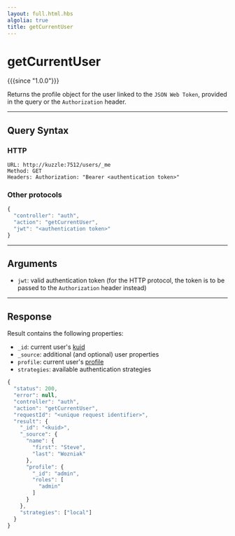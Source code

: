```yaml
---
layout: full.html.hbs
algolia: true
title: getCurrentUser
---
```


# getCurrentUser

{{{since "1.0.0"}}}

Returns the profile object for the user linked to the `JSON Web Token`, provided in the query or the `Authorization` header.

---

## Query Syntax

### HTTP

```http
URL: http://kuzzle:7512/users/_me
Method: GET  
Headers: Authorization: "Bearer <authentication token>"
```

### Other protocols

```js
{
  "controller": "auth",
  "action": "getCurrentUser",
  "jwt": "<authentication token>"
}
```

---

## Arguments

* `jwt`: valid authentication token (for the HTTP protocol, the token is to be passed to the `Authorization` header instead)

---

## Response

Result contains the following properties:

* `_id`: current user's [kuid]({{site_base_path}}guide/2/essentials/user-authentication/#kuzzle-user-identifier-kuid)
* `_source`: additional (and optional) user properties
* `profile`: current user's [profile]({{site_base_path}}guide/2/essentials/security/#users-profiles-and-roles)
* `strategies`: available authentication strategies

```js
{
  "status": 200,
  "error": null,
  "controller": "auth",
  "action": "getCurrentUser",
  "requestId": "<unique request identifier>",
  "result": {
    "_id": "<kuid>",
    "_source": {
      "name": {
        "first": "Steve",
        "last": "Wozniak"
      },
      "profile": {
        "_id": "admin",
        "roles": [
          "admin"
        ]
      }
    },
    "strategies": ["local"]
  }
}
```
